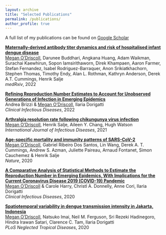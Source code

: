 ```yaml
---
layout: archive
title: "Selected Publications"
permalink: /publications/
author_profile: true
---
```


A full list of my publications can be found on [Google Scholar](https://scholar.google.com/citations?view_op=list_works&hl=en&hl=en&user=jO9mCIMAAAAJ)  
  
[**Maternally-derived antibody titer dynamics and risk of hospitalised infant dengue disease**](https://www.medrxiv.org/content/10.1101/2022.11.18.22282500v1)  
<ins>Megan O’Driscoll</ins>, Darunee Buddhari, Angkana Huang, Adam Waikman, Surachai Kaewhirun, Sopon Iamsirithaworn, Direk Khampaen, Aaron Farmer, Stefan Fernandez, Isabel Rodriguez-Barraquer, Anon Srikiatkhachorn, Stephen Thomas, Timothy Endy, Alan L. Rothman, Kathryn Anderson, Derek A.T. Cummings, Henrik Salje  
*medRxiv*, 2022
  
[**Refining Reproduction Number Estimates to Account for Unobserved Generations of Infection in Emerging Epidemics**](https://academic.oup.com/cid/article/75/1/e114/6530349)  
Andrea Brizzi & <ins>Megan O’Driscoll</ins>, Ilaria Dorigatti    
*Clinical Infectious Diseases*, 2022  
   
[**Arthralgia resolution rate following chikungunya virus infection**](https://www.sciencedirect.com/science/article/pii/S1201971221006998)  
<ins>Megan O'Driscoll</ins>, Henrik Salje, Aileen Y. Chang, Hugh Watson  
*International Journal of Infectious Diseases*, 2021  
  
[**Age-specific mortality and immunity patterns of SARS-CoV-2**](https://www.nature.com/articles/s41586-020-2918-0)  
<ins>Megan O’Driscoll</ins>, Gabriel Ribeiro Dos Santos, Lin Wang, Derek A. T. Cummings, Andrew S. Azman, Juliette Paireau, Arnaud Fontanet, Simon Cauchemez & Henrik Salje  
*Nature*, 2020  
  
  [**A Comparative Analysis of Statistical Methods to Estimate the Reproduction Number in Emerging Epidemics, With Implications for the Current Coronavirus Disease 2019 (COVID-19) Pandemic**](https://academic.oup.com/cid/article/73/1/e215/5932264)  
  <ins>Megan O’Driscoll</ins> & Carole Harry, Christl A. Donnelly, Anne Cori, Ilaria Dorigatti  
  *Clinical Infectious Diseases*, 2020  
  
  [**Spatiotemporal variability in dengue transmission intensity in Jakarta, Indonesia**](https://journals.plos.org/plosntds/article?id=10.1371/journal.pntd.0008102)  
  <ins>Megan O’Driscoll</ins>, Natsuko Imai, Neil M. Ferguson, Sri Rezeki Hadinegoro, Hindra Irawan Satari, Clarence C. Tam, Ilaria Dorigatti  
  *PLoS Neglected Tropical Diseases*, 2020
